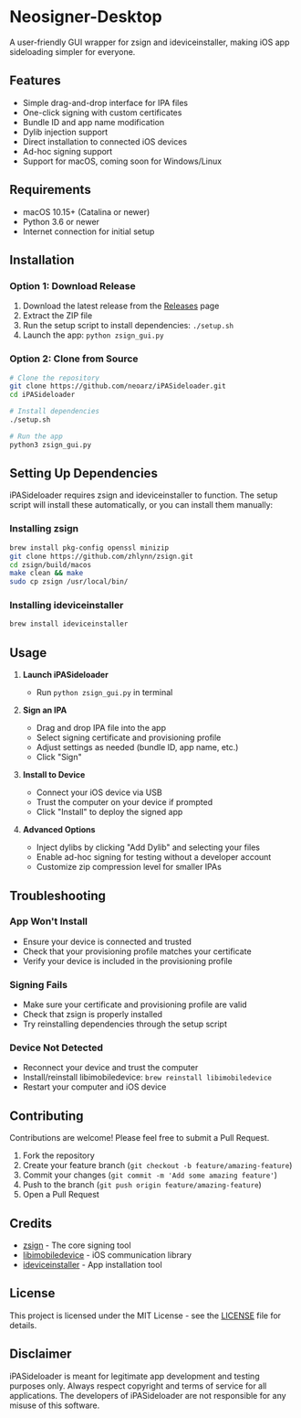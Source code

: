 # Neosigner-Desktop

A user-friendly GUI wrapper for zsign and ideviceinstaller, making iOS app sideloading simpler for everyone.

## Features

- Simple drag-and-drop interface for IPA files
- One-click signing with custom certificates
- Bundle ID and app name modification
- Dylib injection support
- Direct installation to connected iOS devices
- Ad-hoc signing support
- Support for macOS, coming soon for Windows/Linux

## Requirements

- macOS 10.15+ (Catalina or newer)
- Python 3.6 or newer
- Internet connection for initial setup

## Installation

### Option 1: Download Release

1. Download the latest release from the [Releases](https://github.com/neoarz/iPASideloader/releases) page
2. Extract the ZIP file
3. Run the setup script to install dependencies: `./setup.sh`
4. Launch the app: `python zsign_gui.py`

### Option 2: Clone from Source

```bash
# Clone the repository
git clone https://github.com/neoarz/iPASideloader.git
cd iPASideloader

# Install dependencies
./setup.sh

# Run the app
python3 zsign_gui.py
```

## Setting Up Dependencies

iPASideloader requires zsign and ideviceinstaller to function. The setup script will install these automatically, or you can install them manually:

### Installing zsign

```bash
brew install pkg-config openssl minizip
git clone https://github.com/zhlynn/zsign.git
cd zsign/build/macos
make clean && make
sudo cp zsign /usr/local/bin/
```

### Installing ideviceinstaller

```bash
brew install ideviceinstaller
```

## Usage

1. **Launch iPASideloader**
   - Run `python zsign_gui.py` in  terminal

2. **Sign an IPA**
   - Drag and drop  IPA file into the app
   - Select  signing certificate and provisioning profile
   - Adjust settings as needed (bundle ID, app name, etc.)
   - Click "Sign"

3. **Install to Device**
   - Connect your iOS device via USB
   - Trust the computer on your device if prompted
   - Click "Install" to deploy the signed app

4. **Advanced Options**
   - Inject dylibs by clicking "Add Dylib" and selecting your files
   - Enable ad-hoc signing for testing without a developer account
   - Customize zip compression level for smaller IPAs

## Troubleshooting

### App Won't Install

- Ensure your device is connected and trusted
- Check that your provisioning profile matches your certificate
- Verify your device is included in the provisioning profile

### Signing Fails

- Make sure your certificate and provisioning profile are valid
- Check that zsign is properly installed
- Try reinstalling dependencies through the setup script

### Device Not Detected

- Reconnect your device and trust the computer
- Install/reinstall libimobiledevice: `brew reinstall libimobiledevice`
- Restart your computer and iOS device

## Contributing

Contributions are welcome! Please feel free to submit a Pull Request.

1. Fork the repository
2. Create your feature branch (`git checkout -b feature/amazing-feature`)
3. Commit your changes (`git commit -m 'Add some amazing feature'`)
4. Push to the branch (`git push origin feature/amazing-feature`)
5. Open a Pull Request

## Credits

- [zsign](https://github.com/zhlynn/zsign) - The core signing tool
- [libimobiledevice](https://github.com/libimobiledevice/libimobiledevice) - iOS communication library
- [ideviceinstaller](https://github.com/libimobiledevice/ideviceinstaller) - App installation tool

## License

This project is licensed under the MIT License - see the [LICENSE](LICENSE) file for details.

## Disclaimer

iPASideloader is meant for legitimate app development and testing purposes only. Always respect copyright and terms of service for all applications. The developers of iPASideloader are not responsible for any misuse of this software. 
